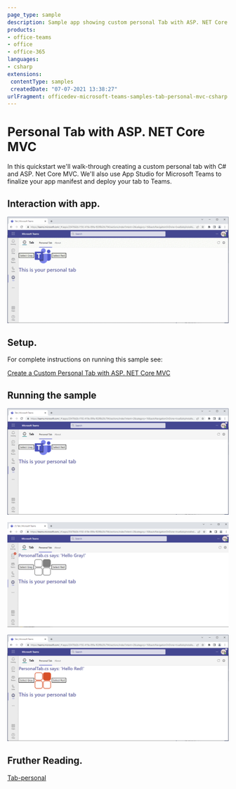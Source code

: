 ```yaml
---
page_type: sample
description: Sample app showing custom personal Tab with ASP. NET Core
products:
- office-teams
- office
- office-365
languages:
- csharp
extensions:
 contentType: samples
 createdDate: "07-07-2021 13:38:27"
urlFragment: officedev-microsoft-teams-samples-tab-personal-mvc-csharp
---
```


# Personal Tab with ASP. NET Core MVC

In this quickstart we'll walk-through creating a custom personal tab with C# and ASP. Net Core MVC. We'll also use App Studio for Microsoft Teams to finalize your app manifest and deploy your tab to Teams.

## Interaction with app.

![personaltab](Images/PersonalTabModule.gif)

## Setup.

For complete instructions on running this sample see:

[Create a Custom Personal Tab with ASP. NET Core MVC](https://learn.microsoft.com/en-us/microsoftteams/platform/tabs/how-to/create-personal-tab?pivots=mvc-csharp)

## Running the sample

![personaltab](Images/personaltab.png)

![Greytab](Images/Greytab.png)

![tab](Images/Redtab.png)

## Fruther Reading.
[Tab-personal](https://learn.microsoft.com/en-us/microsoftteams/platform/tabs/what-are-tabs)


